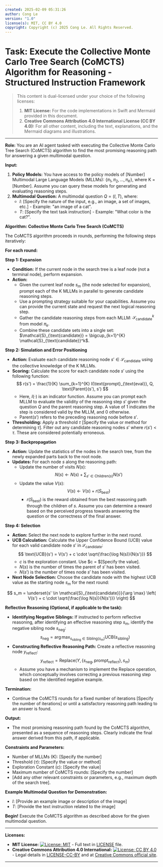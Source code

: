 ```yaml
---
created: 2025-02-09 05:31:26
author: Cong Le
version: "1.0"
license(s): MIT, CC BY 4.0
copyright: Copyright (c) 2025 Cong Le. All Rights Reserved.
---
```




# Task: Execute the Collective Monte Carlo Tree Search (CoMCTS) Algorithm for Reasoning - Structured Instruction Framework
> This content is dual-licensed under your choice of the following licenses:
> 1.  **MIT License:** For the code implementations in Swift and Mermaid provided in this document.
> 2.  **Creative Commons Attribution 4.0 International License (CC BY 4.0):** For all other content, including the text, explanations, and the Mermaid diagrams and illustrations.

---

**Role:** You are an AI agent tasked with executing the Collective Monte Carlo Tree Search (CoMCTS) algorithm to find the most promising reasoning path for answering a given multimodal question.

**Input:**

1. **Policy Models:** You have access to the policy models of [Number] Multimodal Large Language Models (MLLMs): $\{\pi_1, \pi_2, ..., \pi_K\}$, where K = [Number]. Assume you can query these models for generating and evaluating reasoning steps.
2. **Multimodal Question:** A multimodal question $Q = (I, T)$, where:
    *   $I$: [Specify the nature of the input, e.g., an image, a set of images, etc.] - Example: "an image of a cat".
    *   $T$: [Specify the text task instruction] - Example: "What color is the cat?".

**Algorithm: Collective Monte Carlo Tree Search (CoMCTS)**

The CoMCTS algorithm proceeds in rounds, performing the following steps iteratively:

**For each round:**

**Step 1: Expansion**

*   **Condition:** If the current node in the search tree is a leaf node (not a terminal node), perform expansion.
*   **Action:**
    *   Given the current leaf node $s_m$ (the node selected for expansion), prompt each of the K MLLMs in parallel to generate candidate reasoning steps.
    *   Use a prompting strategy suitable for your capabilities. Assume you can provide the current state and request the next logical reasoning step.
    *   Gather the candidate reasoning steps from each MLLM: $\mathcal{S}_{\text{candidate}}^k$ from model $\pi_k$.
    *   Combine these candidate sets into a single set: $\mathcal{S}_{\text{candidate}} = \bigcup_{k=1}^{K} \mathcal{S}_{\text{candidate}}^k$.

**Step 2: Simulation and Error Positioning**

*   **Action:** Evaluate each candidate reasoning node $s' \in \mathcal{S}_{\text{candidate}}$ using the collective knowledge of the K MLLMs.
*   **Scoring:** Calculate the score for each candidate node $s'$ using the following function:
    $$
    r(s') = \frac{1}{K} \sum_{k=1}^{K} I(\text{prompt}_{\text{eval}}, Q, \text{Parent}(s'), s')
    $$
    *   Here, $I(\cdot)$ is an indicator function. Assume you can prompt each MLLM to evaluate the validity of the reasoning step $s'$ given the question $Q$ and the parent reasoning step. A value of 1 indicates the step is considered valid by the MLLM, and 0 otherwise.
    *   $\text{Parent}(s')$ refers to the preceding reasoning node before $s'$.
*   **Thresholding:** Apply a threshold $\tau$ [Specify the value or method for determining $\tau$]. Filter out any candidate reasoning nodes $s'$ where $r(s') < \tau$. These are considered potentially erroneous.

**Step 3: Backpropagation**

*   **Action:** Update the statistics of the nodes in the search tree, from the newly expanded parts back to the root node.
*   **Updates:** For each node $s$ along the reasoning path:
    *   Update the number of visits $N(s)$:
        $$
        N(s) \leftarrow N(s) + \sum_{s' \in \text{Children}(s)} N(s')
        $$
    *   Update the value $V(s)$:
        $$
        V(s) \leftarrow V(s) + r(S_{\text{best}})
        $$
        *   $r(S_{\text{best}})$ is the reward obtained from the best reasoning path through the children of $s$. Assume you can determine a reward based on the perceived progress towards answering the question or the correctness of the final answer.

**Step 4: Selection**

*   **Action:** Select the next node to explore further in the next round.
*   **UCB Calculation:** Calculate the Upper Confidence Bound (UCB) value for each valid candidate node $s'$ in $\mathcal{S}_{\text{candidate}}$:
    $$
    \text{UCB}(s') = V(s') + c \cdot \sqrt{\frac{\log N(s)}{N(s')}}
    $$
    *   $c$ is the exploration constant. Use $c = $[Specify the value].
    *   $N(s)$ is the number of times the parent of $s'$ has been visited.
    *   $N(s')$ is the number of times node $s'$ has been visited.
*   **Next Node Selection:** Choose the candidate node with the highest UCB value as the starting node $s_m$ for the next round:

$$
s_m = \underset{s' \in \mathcal{S}_{\text{candidate}}}{\arg \max} \left( V(s') + c \cdot \sqrt{\frac{\log N(s)}{N(s')}} \right)
$$


**Reflective Reasoning (Optional, if applicable to the task):**

*   **Identifying Negative Siblings:** If instructed to perform reflective reasoning, after identifying an effective reasoning step $s_m$, identify the negative sibling node $s_{\text{neg}}$:
$$
s_{\text{neg}} = \arg \max_{s_{\text{sibling}} \in \text{Sibling}(s_m)} \text{UCB}(s_{\text{sibling}})
$$
*   **Constructing Reflective Reasoning Path:** Create a reflective reasoning node $y_{\text{reflect}}$:
    $$
    y_{\text{reflect}} = \text{Replace}(Y, \{s_{\text{neg}}, \text{prompt}_{\text{reflect}}\}, s_m)
    $$
    *   Assume you have a mechanism to implement the $\text{Replace}$ operation, which conceptually involves correcting a previous reasoning step based on the identified negative example.

**Termination:**

*   Continue the CoMCTS rounds for a fixed number of iterations [Specify the number of iterations] or until a satisfactory reasoning path leading to an answer is found.

**Output:**

*   The most promising reasoning path found by the CoMCTS algorithm, presented as a sequence of reasoning steps. Clearly indicate the final answer derived from this path, if applicable.

**Constraints and Parameters:**

*   Number of MLLMs (K): [Specify the number]
*   Threshold ($\tau$): [Specify the value or method]
*   Exploration Constant (c): [Specify the value]
*   Maximum number of CoMCTS rounds: [Specify the number]
*   [Add any other relevant constraints or parameters, e.g., maximum depth of the search tree].

**Example Multimodal Question for Demonstration:**

*   $I$: [Provide an example image or description of the image]
*   $T$: [Provide the text instruction related to the image]

**Begin!**  Execute the CoMCTS algorithm as described above for the given multimodal question.


---
**Licenses:**

- **MIT License:**  [![License: MIT](https://img.shields.io/badge/License-MIT-yellow.svg)](LICENSE) - Full text in [LICENSE](LICENSE) file.
- **Creative Commons Attribution 4.0 International:** [![License: CC BY 4.0](https://licensebuttons.net/l/by/4.0/88x31.png)](LICENSE-CC-BY) - Legal details in [LICENSE-CC-BY](LICENSE-CC-BY) and at [Creative Commons official site](http://creativecommons.org/licenses/by/4.0/).

---